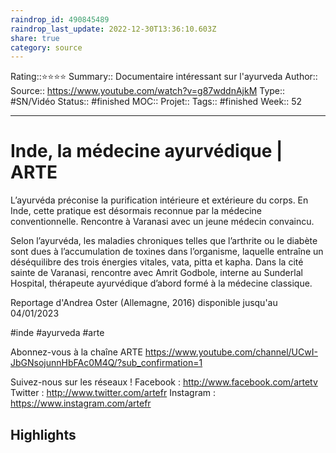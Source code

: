 ```yaml
---
raindrop_id: 490845489
raindrop_last_update: 2022-12-30T13:36:10.603Z
share: true
category: source
---
```


Rating::⭐⭐⭐⭐
Summary:: Documentaire intéressant sur l'ayurveda
Author::
Source:: https://www.youtube.com/watch?v=g87wddnAjkM
Type:: #SN/Vidéo 
Status:: #finished 
MOC::
Projet:: 
Tags:: #finished
Week:: 52

***
# Inde, la médecine ayurvédique | ARTE

L’ayurvéda préconise la purification intérieure et extérieure du corps. En Inde, cette pratique est désormais reconnue par la médecine conventionnelle. Rencontre à Varanasi avec un jeune médecin convaincu.

Selon l’ayurvéda, les maladies chroniques telles que l’arthrite ou le diabète sont dues à l’accumulation de toxines dans l’organisme, laquelle entraîne un déséquilibre des trois énergies vitales, vata, pitta et kapha. Dans la cité sainte de Varanasi, rencontre avec Amrit Godbole, interne au Sunderlal Hospital, thérapeute ayurvédique d’abord formé à la médecine classique.

Reportage d'Andrea Oster (Allemagne, 2016)
disponible jusqu'au 04/01/2023 

#inde #ayurveda #arte 

Abonnez-vous à la chaîne ARTE https://www.youtube.com/channel/UCwI-JbGNsojunnHbFAc0M4Q/?sub_confirmation=1

Suivez-nous sur les réseaux !
Facebook : http://www.facebook.com/artetv
Twitter : http://www.twitter.com/artefr
Instagram : https://www.instagram.com/artefr

## Highlights

